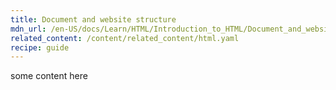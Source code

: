 ```yaml
---
title: Document and website structure
mdn_url: /en-US/docs/Learn/HTML/Introduction_to_HTML/Document_and_website_structure
related_content: /content/related_content/html.yaml
recipe: guide
---
```

some content here
